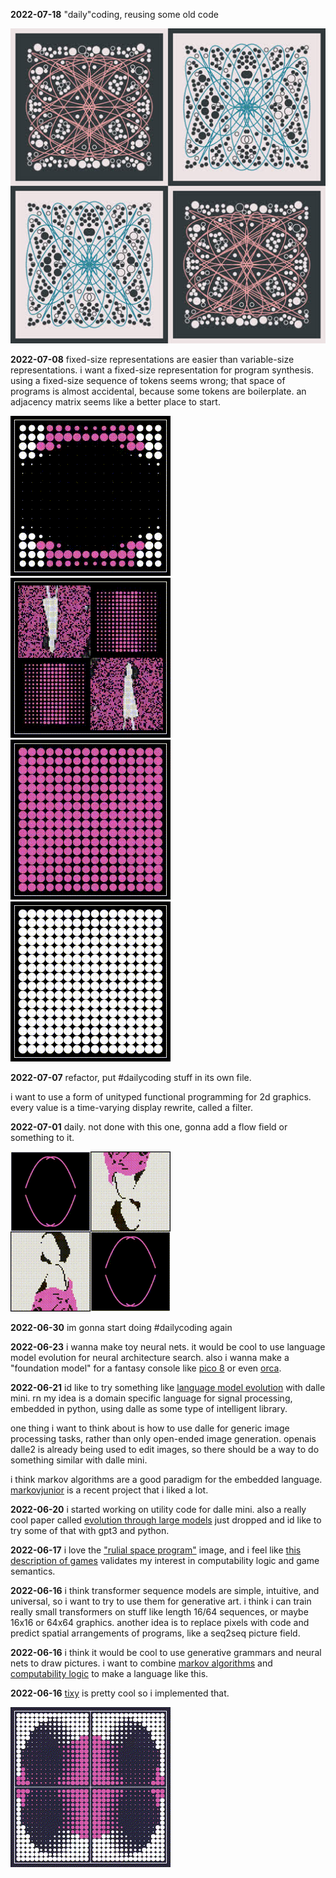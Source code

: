 **2022-07-18** "daily"coding, reusing some old code

![](./bin/daily_2022_07_18.jpg)

**2022-07-08** fixed-size representations are easier than
variable-size representations. i want a fixed-size representation for
program synthesis. using a fixed-size sequence of tokens seems wrong;
that space of programs is almost accidental, because some tokens are
boilerplate. an adjacency matrix seems like a better place to start.

![](./bin/daily_2022_07_08_01.gif)
![](./bin/daily_2022_07_08_02.gif)  
![](./bin/daily_2022_07_08_03.gif)
![](./bin/daily_2022_07_08_04.gif)

**2022-07-07** refactor, put #dailycoding stuff in its own file.

i want to use a form of unityped functional programming for 2d
graphics. every value is a time-varying display rewrite, called a
filter.

**2022-07-01** daily. not done with this one, gonna add a flow field
or something to it.

![](./bin/daily_2022-07-01.gif)

**2022-06-30** im gonna start doing #dailycoding again

**2022-06-23** i wanna make toy neural nets. it would be cool to use
language model evolution for neural architecture search. also i wanna
make a "foundation model" for a fantasy console like [pico
8](https://www.lexaloffle.com/pico-8.php) or even
[orca](https://wiki.xxiivv.com/site/orca.html).

**2022-06-21** id like to try something like [language model
evolution](https://arxiv.org/abs/2206.08896) with dalle mini. rn my
idea is a domain specific language for signal processing, embedded in
python, using dalle as some type of intelligent library.

one thing i want to think about is how to use dalle for generic image
processing tasks, rather than only open-ended image
generation. openais dalle2 is already being used to edit images, so
there should be a way to do something similar with dalle mini.

i think markov algorithms are a good paradigm for the embedded
language. [markovjunior](https://github.com/mxgmn/MarkovJunior) is a
recent project that i liked a lot.

**2022-06-20** i started working on utility code for dalle mini. also
a really cool paper called [evolution through large
models](https://arxiv.org/abs/2206.08896) just dropped and id like to
try some of that with gpt3 and python.

**2022-06-17** i love the ["rulial space
program"](https://writings.stephenwolfram.com/2022/06/alien-intelligence-and-the-concept-of-technology/)
image, and i feel like [this description of
games](https://writings.stephenwolfram.com/2022/06/games-and-puzzles-as-multicomputational-systems/)
validates my interest in computability logic and game semantics.

**2022-06-16** i think transformer sequence models are simple,
intuitive, and universal, so i want to try to use them for generative
art. i think i can train really small transformers on stuff like
length 16/64 sequences, or maybe 16x16 or 64x64 graphics. another idea
is to replace pixels with code and predict spatial arrangements of
programs, like a seq2seq picture field.

**2022-06-16** i think it would be cool to use generative grammars and
neural nets to draw pictures. i want to combine [markov
algorithms](https://github.com/mxgmn/MarkovJunior) and [computability
logic](http://www.csc.villanova.edu/~japaridz/CL/) to make a language
like this.

**2022-06-16** [tixy](https://tixy.land) is pretty cool so i
implemented that.

![a pink and white dots moving on a blue background.](./bin/tixy_2022_06_16_00.gif)
